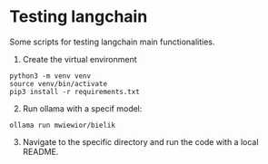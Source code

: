 # Testing langchain

Some scripts for testing langchain main functionalities.

1. Create the virtual environment

```commandline
python3 -m venv venv
source venv/bin/activate
pip3 install -r requirements.txt
```

2. Run ollama with a specif model:

```commandline
ollama run mwiewior/bielik
```

3. Navigate to the specific directory and run the code with a local README.
